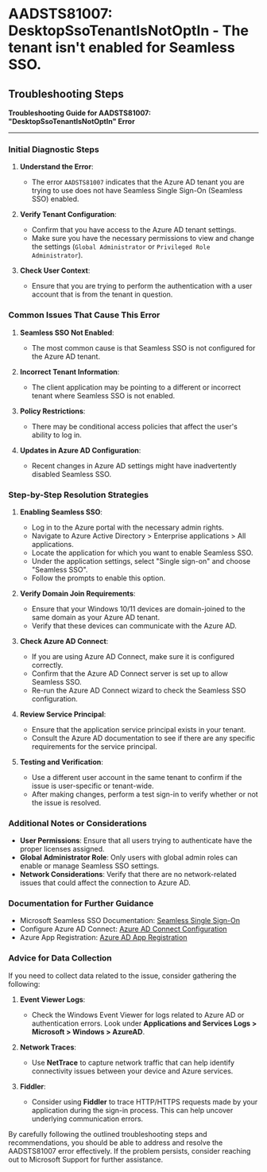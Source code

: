 
# AADSTS81007: DesktopSsoTenantIsNotOptIn - The tenant isn't enabled for Seamless SSO.


## Troubleshooting Steps
**Troubleshooting Guide for AADSTS81007: "DesktopSsoTenantIsNotOptIn" Error**

---

### Initial Diagnostic Steps

1. **Understand the Error**:
   - The error `AADSTS81007` indicates that the Azure AD tenant you are trying to use does not have Seamless Single Sign-On (Seamless SSO) enabled.

2. **Verify Tenant Configuration**:
   - Confirm that you have access to the Azure AD tenant settings.
   - Make sure you have the necessary permissions to view and change the settings (`Global Administrator` or `Privileged Role Administrator`).

3. **Check User Context**:
   - Ensure that you are trying to perform the authentication with a user account that is from the tenant in question.

### Common Issues That Cause This Error

1. **Seamless SSO Not Enabled**:
   - The most common cause is that Seamless SSO is not configured for the Azure AD tenant.

2. **Incorrect Tenant Information**:
   - The client application may be pointing to a different or incorrect tenant where Seamless SSO is not enabled.

3. **Policy Restrictions**:
   - There may be conditional access policies that affect the user's ability to log in.

4. **Updates in Azure AD Configuration**:
   - Recent changes in Azure AD settings might have inadvertently disabled Seamless SSO.

### Step-by-Step Resolution Strategies

1. **Enabling Seamless SSO**:
   - Log in to the Azure portal with the necessary admin rights.
   - Navigate to Azure Active Directory > Enterprise applications > All applications.
   - Locate the application for which you want to enable Seamless SSO.
   - Under the application settings, select "Single sign-on" and choose "Seamless SSO".
   - Follow the prompts to enable this option.

2. **Verify Domain Join Requirements**:
   - Ensure that your Windows 10/11 devices are domain-joined to the same domain as your Azure AD tenant.
   - Verify that these devices can communicate with the Azure AD.

3. **Check Azure AD Connect**:
   - If you are using Azure AD Connect, make sure it is configured correctly.
   - Confirm that the Azure AD Connect server is set up to allow Seamless SSO.
   - Re-run the Azure AD Connect wizard to check the Seamless SSO configuration.

4. **Review Service Principal**:
   - Ensure that the application service principal exists in your tenant.
   - Consult the Azure AD documentation to see if there are any specific requirements for the service principal.

5. **Testing and Verification**:
   - Use a different user account in the same tenant to confirm if the issue is user-specific or tenant-wide.
   - After making changes, perform a test sign-in to verify whether or not the issue is resolved.

### Additional Notes or Considerations

- **User Permissions**: Ensure that all users trying to authenticate have the proper licenses assigned.
- **Global Administrator Role**: Only users with global admin roles can enable or manage Seamless SSO settings.
- **Network Considerations**: Verify that there are no network-related issues that could affect the connection to Azure AD.

### Documentation for Further Guidance

- Microsoft Seamless SSO Documentation: [Seamless Single Sign-On](https://docs.microsoft.com/en-us/azure/active-directory/hybrid/hybrid-azure-ad-sso)
- Configure Azure AD Connect: [Azure AD Connect Configuration](https://docs.microsoft.com/en-us/azure/active-directory/hybrid/deploy-connect-install-new)
- Azure App Registration: [Azure AD App Registration](https://docs.microsoft.com/en-us/azure/active-directory/develop/quickstart-register-app)

### Advice for Data Collection

If you need to collect data related to the issue, consider gathering the following:

1. **Event Viewer Logs**:
   - Check the Windows Event Viewer for logs related to Azure AD or authentication errors. Look under **Applications and Services Logs > Microsoft > Windows > AzureAD**.

2. **Network Traces**:
   - Use **NetTrace** to capture network traffic that can help identify connectivity issues between your device and Azure services.

3. **Fiddler**:
   - Consider using **Fiddler** to trace HTTP/HTTPS requests made by your application during the sign-in process. This can help uncover underlying communication errors.

By carefully following the outlined troubleshooting steps and recommendations, you should be able to address and resolve the AADSTS81007 error effectively. If the problem persists, consider reaching out to Microsoft Support for further assistance.